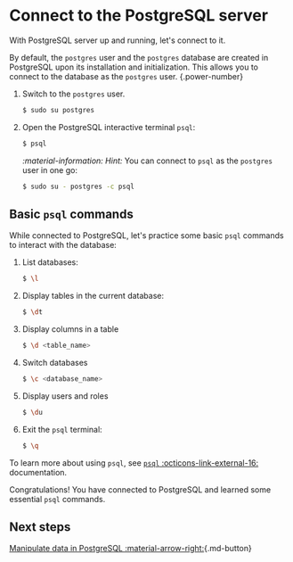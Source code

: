 # Connect to the PostgreSQL server

With PostgreSQL server up and running, let's connect to it.

By default, the `postgres` user and the `postgres` database are created in PostgreSQL upon its installation and initialization. This allows you to connect to the database as the `postgres` user.
{.power-number}

1. Switch to the `postgres` user.

    ```{.bash data-prompt="$"}
    $ sudo su postgres
    ```

2. Open the PostgreSQL interactive terminal `psql`:

    ```{.bash data-prompt="$"}
    $ psql
    ```

    <i info>:material-information: Hint:</i> You can connect to `psql` as the `postgres` user in one go: 
    
    ```{.bash data-prompt="$"}
    $ sudo su - postgres -c psql
    ```


## Basic `psql` commands

While connected to PostgreSQL, let's practice some basic `psql` commands to interact with the database:

1. List databases:

    ```{.bash data-prompt="$"}
    $ \l
    ```

2. Display tables in the current database:

    ```{.bash data-prompt="$"}
    $ \dt
    ```

3. Display columns in a table

    ```{.bash data-prompt="$"}
    $ \d <table_name>
    ```

4. Switch databases

    ```{.bash data-prompt="$"}
    $ \c <database_name>
    ```

5. Display users and roles

    ```{.bash data-prompt="$"}
    $ \du
    ```

6. Exit the `psql` terminal:

    ```{.bash data-prompt="$"}
    $ \q
    ```

To learn more about using `psql`, see [`psql` :octicons-link-external-16:](https://www.postgresql.org/docs/current/app-psql.html) documentation.

Congratulations! You have connected to PostgreSQL and learned some essential `psql` commands. 

## Next steps

[Manipulate data in PostgreSQL :material-arrow-right:](crud.md){.md-button}